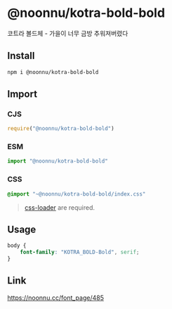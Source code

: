 # @noonnu/kotra-bold-bold
코트라 볼드체 - 가을이 너무 금방 추워져버렸다

## Install
```sh
npm i @noonnu/kotra-bold-bold
```
## Import
### CJS
```js
require("@noonnu/kotra-bold-bold")
```
### ESM
```js
import "@noonnu/kotra-bold-bold"
```
### CSS 
```css
@import "~@noonnu/kotra-bold-bold/index.css"
```
> [css-loader](https://github.com/webpack-contrib/css-loader) are required.

## Usage
```css
body {
    font-family: "KOTRA_BOLD-Bold", serif;
}
```

## Link
https://noonnu.cc/font_page/485